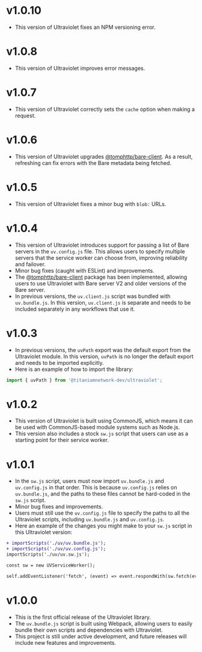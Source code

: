 # v1.0.10

-   This version of Ultraviolet fixes an NPM versioning error.

# v1.0.8

-   This version of Ultraviolet improves error messages.

# v1.0.7

-   This version of Ultraviolet correctly sets the `cache` option when making a request.

# v1.0.6

-   This version of Ultraviolet upgrades [@tomphttp/bare-client](https://www.npmjs.com/package/@tomphttp/bare-client). As a result, refreshing can fix errors with the Bare metadata being fetched.

# v1.0.5

-   This version of Ultraviolet fixes a minor bug with `blob:` URLs.

# v1.0.4

-   This version of Ultraviolet introduces support for passing a list of Bare servers in the `uv.config.js` file. This allows users to specify multiple servers that the service worker can choose from, improving reliability and failover.
-   Minor bug fixes (caught with ESLint) and improvements.
-   The [@tomphttp/bare-client](https://www.npmjs.com/package/@tomphttp/bare-client) package has been implemented, allowing users to use Ultraviolet with Bare server V2 and older versions of the Bare server.
-   In previous versions, the `uv.client.js` script was bundled with `uv.bundle.js`. In this version, `uv.client.js` is separate and needs to be included separately in any workflows that use it.

# v1.0.3

-   In previous versions, the `uvPath` export was the default export from the Ultraviolet module. In this version, `uvPath` is no longer the default export and needs to be imported explicitly.
-   Here is an example of how to import the library:

```js
import { uvPath } from '@titaniumnetwork-dev/ultraviolet';
```

# v1.0.2

-   This version of Ultraviolet is built using CommonJS, which means it can be used with CommonJS-based module systems such as Node.js.
-   This version also includes a stock `sw.js` script that users can use as a starting point for their service worker.

# v1.0.1

-   In the `sw.js` script, users must now import `uv.bundle.js` and `uv.config.js` in that order. This is because `uv.config.js` relies on `uv.bundle.js`, and the paths to these files cannot be hard-coded in the `sw.js` script.
-   Minor bug fixes and improvements.
-   Users must still use the `uv.config.js` file to specify the paths to all the Ultraviolet scripts, including `uv.bundle.js` and `uv.config.js`.
-   Here an example of the changes you might make to your `sw.js` script in this Ultraviolet version:

```diff
+ importScripts('./uv/uv.bundle.js');
+ importScripts('./uv/uv.config.js');
importScripts('./uv/uv.sw.js');

const sw = new UVServiceWorker();

self.addEventListener('fetch', (event) => event.respondWith(sw.fetch(event)));
```

# v1.0.0

-   This is the first official release of the Ultraviolet library.
-   The `uv.bundle.js` script is built using Webpack, allowing users to easily bundle their own scripts and dependencies with Ultraviolet.
-   This project is still under active development, and future releases will include new features and improvements.
